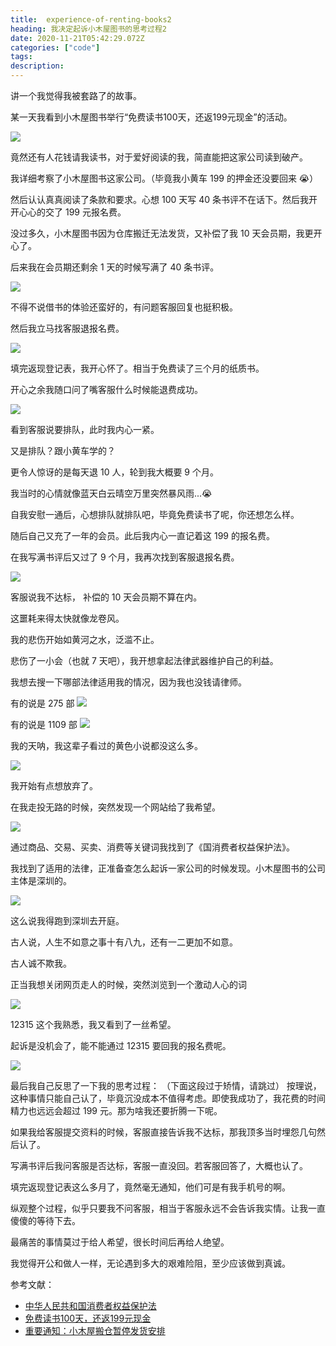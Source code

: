 ```yaml
---
title:  experience-of-renting-books2
heading: 我决定起诉小木屋图书的思考过程2
date: 2020-11-21T05:42:29.072Z
categories: ["code"]
tags: 
description: 
---
```


讲一个我觉得我被套路了的故事。

某一天我看到小木屋图书举行“免费读书100天，还返199元现金”的活动。

![](https://gitee.com/smile365/blogimg/raw/master/sxy91/1605937823961.png)

竟然还有人花钱请我读书，对于爱好阅读的我，简直能把这家公司读到破产。


我详细考察了小木屋图书这家公司。（毕竟我小黄车 199 的押金还没要回来 😭）

然后认认真真阅读了条款和要求。心想 100 天写 40 条书评不在话下。然后我开开心心的交了 199 元报名费。

没过多久，小木屋图书因为仓库搬迁无法发货，又补偿了我 10 天会员期，我更开心了。

后来我在会员期还剩余 1 天的时候写满了 40 条书评。

![](https://gitee.com/smile365/blogimg/raw/master/sxy91/1605938035625.png)

不得不说借书的体验还蛮好的，有问题客服回复也挺积极。

然后我立马找客服退报名费。

![](https://gitee.com/smile365/blogimg/raw/master/sxy91/1605938298403.png)

填完返现登记表，我开心怀了。相当于免费读了三个月的纸质书。

开心之余我随口问了嘴客服什么时候能退费成功。

![](https://gitee.com/smile365/blogimg/raw/master/sxy91/1605938406103.png)

看到客服说要排队，此时我内心一紧。

又是排队？跟小黄车学的？

更令人惊讶的是每天退 10 人，轮到我大概要 9 个月。


我当时的心情就像蓝天白云晴空万里突然暴风雨...😭

自我安慰一通后，心想排队就排队吧，毕竟免费读书了呢，你还想怎么样。

随后自己又充了一年的会员。此后我内心一直记着这 199 的报名费。


在我写满书评后又过了 9 个月，我再次找到客服退报名费。

![](https://gitee.com/smile365/blogimg/raw/master/sxy91/1605939217677.png)

客服说我不达标， 补偿的 10 天会员期不算在内。

这噩耗来得太快就像龙卷风。

我的悲伤开始如黄河之水，泛滥不止。


悲伤了一小会（也就 7 天吧），我开想拿起法律武器维护自己的利益。

我想去搜一下哪部法律适用我的情况，因为我也没钱请律师。

有的说是 275 部
![](https://gitee.com/smile365/blogimg/raw/master/sxy91/1605939662441.png)

有的说是 1109 部
![](https://gitee.com/smile365/blogimg/raw/master/sxy91/1605939639969.png)

我的天呐，我这辈子看过的黄色小说都没这么多。

![](https://gitee.com/smile365/blogimg/raw/master/sxy91/1605939781070.png)

我开始有点想放弃了。

在我走投无路的时候，突然发现一个网站给了我希望。

![](https://gitee.com/smile365/blogimg/raw/master/sxy91/1605940019189.png)

通过商品、交易、买卖、消费等关键词我找到了《国消费者权益保护法》。

我找到了适用的法律，正准备查怎么起诉一家公司的时候发现。小木屋图书的公司主体是深圳的。

![](https://gitee.com/smile365/blogimg/raw/master/sxy91/1605940459696.png)

这么说我得跑到深圳去开庭。

古人说，人生不如意之事十有八九，还有一二更加不如意。

古人诚不欺我。

正当我想关闭网页走人的时候，突然浏览到一个激动人心的词

![](https://gitee.com/smile365/blogimg/raw/master/sxy91/1605940738355.png)

12315 这个我熟悉，我又看到了一丝希望。

起诉是没机会了，能不能通过 12315 要回我的报名费呢。

![](https://gitee.com/smile365/blogimg/raw/master/sxy91/1605940959859.png)


最后我自己反思了一下我的思考过程：
（下面这段过于矫情，请跳过）
按理说，这种事情只能自己认了，毕竟沉没成本不值得考虑。即使我成功了，我花费的时间精力也远远会超过 199 元。那为啥我还要折腾一下呢。

如果我给客服提交资料的时候，客服直接告诉我不达标，那我顶多当时埋怨几句然后认了。

写满书评后我问客服是否达标，客服一直没回。若客服回答了，大概也认了。

填完返现登记表这么多月了，竟然毫无通知，他们可是有我手机号的啊。

纵观整个过程，似乎只要我不问客服，相当于客服永远不会告诉我实情。让我一直傻傻的等待下去。

最痛苦的事情莫过于给人希望，很长时间后再给人绝望。

我觉得开公和做人一样，无论遇到多大的艰难险阻，至少应该做到真诚。


参考文献：  
- [中华人民共和国消费者权益保护法](http://search.chinalaw.gov.cn/law/searchTitleDetail?LawID=333177&Query=%E6%B6%88%E8%B4%B9%E8%80%85&IsExact=)
- [免费读书100天，还返199元现金](https://mp.weixin.qq.com/s/HokczKiYlAwmm7mELhdJaw)
- [重要通知：小木屋搬仓暂停发货安排](https://mp.weixin.qq.com/s/EPckVnPdzupkFel2yBjNpg)